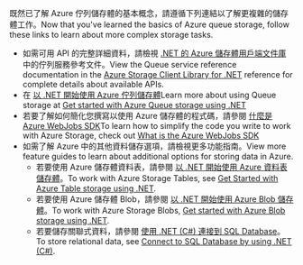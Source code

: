 
<span data-ttu-id="3a569-101">既然已了解 Azure 佇列儲存體的基本概念，請遵循下列連結以了解更複雜的儲存體工作。</span><span class="sxs-lookup"><span data-stu-id="3a569-101">Now that you've learned the basics of Azure queue storage, follow these links to learn about more complex storage tasks.</span></span>

* <span data-ttu-id="3a569-102">如需可用 API 的完整詳細資料，請檢視 [.NET 的 Azure 儲存體用戶端文件庫](http://go.microsoft.com/fwlink/?LinkID=390731) 中的佇列服務參考文件。</span><span class="sxs-lookup"><span data-stu-id="3a569-102">View the Queue service reference documentation in the [Azure Storage Client Library for .NET](http://go.microsoft.com/fwlink/?LinkID=390731) reference for complete details about available APIs.</span></span>
* <span data-ttu-id="3a569-103">在 [以 .NET 開始使用 Azure 佇列儲存體](../articles/storage/queues/storage-dotnet-how-to-use-queues.md)</span><span class="sxs-lookup"><span data-stu-id="3a569-103">Learn more about using Queue storage at [Get started with Azure Queue storage using .NET](../articles/storage/queues/storage-dotnet-how-to-use-queues.md)</span></span>
* <span data-ttu-id="3a569-104">若要了解如何簡化您撰寫以使用 Azure 儲存體的程式碼，請參閱 [什麼是 Azure WebJobs SDK](../articles/app-service-web/websites-dotnet-webjobs-sdk.md)</span><span class="sxs-lookup"><span data-stu-id="3a569-104">To learn how to simplify the code you write to work with Azure Storage, check out [What is the Azure WebJobs SDK](../articles/app-service-web/websites-dotnet-webjobs-sdk.md)</span></span>
* <span data-ttu-id="3a569-105">如需了解 Azure 中的其他資料儲存選項，請檢視更多功能指南。</span><span class="sxs-lookup"><span data-stu-id="3a569-105">View more feature guides to learn about additional options for storing data in Azure.</span></span>
  * <span data-ttu-id="3a569-106">若要使用 Azure 儲存體資料表，請參閱 [以 .NET 開始使用 Azure 資料表儲存體](../articles/cosmos-db/table-storage-how-to-use-dotnet.md)。</span><span class="sxs-lookup"><span data-stu-id="3a569-106">To work with Azure Storage Tables, see [Get Started with Azure Table storage using .NET](../articles/cosmos-db/table-storage-how-to-use-dotnet.md).</span></span>
  * <span data-ttu-id="3a569-107">若要使用 Azure 儲存體 Blob，請參閱 [以 .NET 開始使用 Azure Blob 儲存體](../articles/storage/blobs/storage-dotnet-how-to-use-blobs.md)。</span><span class="sxs-lookup"><span data-stu-id="3a569-107">To work with Azure Storage Blobs, [Get started with Azure Blob storage using .NET](../articles/storage/blobs/storage-dotnet-how-to-use-blobs.md).</span></span>
  * <span data-ttu-id="3a569-108">若要儲存關聯式資料，請參閱 [使用 .NET (C#) 連接到 SQL Database](../articles/sql-database/sql-database-develop-dotnet-simple.md)。</span><span class="sxs-lookup"><span data-stu-id="3a569-108">To store relational data, see [Connect to SQL Database by using .NET (C#)](../articles/sql-database/sql-database-develop-dotnet-simple.md).</span></span>

